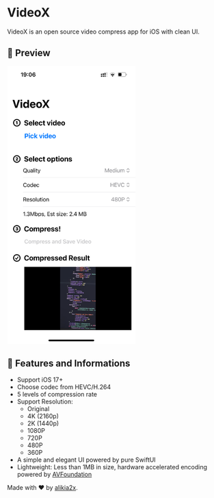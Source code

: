 # VideoX

VideoX is an open source video compress app for iOS with clean UI.

## 👀 Preview

<img src="./Preview.png" width="300">

## 🌟 Features and Informations

- Support iOS 17+
- Choose codec from HEVC/H.264
- 5 levels of compression rate
- Support Resolution:
  - Original
  - 4K (2160p)
  - 2K (1440p) 
  - 1080P
  - 720P
  - 480P
  - 360P
- A simple and elegant UI powered by pure SwiftUI
- Lightweight: Less than 1MB in size, hardware accelerated encoding powered by [AVFoundation](https://developer.apple.com/documentation/avfoundation)

Made with ❤️ by [alikia2x](https://alikia2x.com).
